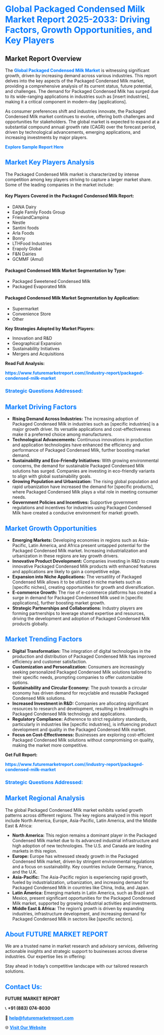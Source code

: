 <h1 style="color: #007BFF;">Global Packaged Condensed Milk Market Report 2025-2033: Driving Factors, Growth Opportunities, and Key Players</h1>

<section id="overview">
<h2>Market Report Overview</h2>
<p>The <a href="https://www.futuremarketreport.com//industry-report/packaged-condensed-milk-market" style="color: #007BFF; text-decoration: none;"><strong>Global Packaged Condensed Milk Market</strong></a> is witnessing significant growth, driven by increasing demand across various industries. This report delves into the key aspects of the Packaged Condensed Milk market, providing a comprehensive analysis of its current status, future potential, and challenges. The demand for Packaged Condensed Milk has surged due to its wide-ranging applications in industries such as [insert industries], making it a critical component in modern-day [applications].</p>
<p>As consumer preferences shift and industries innovate, the Packaged Condensed Milk market continues to evolve, offering both challenges and opportunities for stakeholders. The global market is expected to expand at a substantial compound annual growth rate (CAGR) over the forecast period, driven by technological advancements, emerging applications, and increasing investments by major players.</p>
</section>

<section id="overview">
<p><a href="https://www.futuremarketreport.com//request-sample/reportId=50840" style="color: #007BFF; text-decoration: none;"><strong>Explore Sample Report Here</strong></a></p>
</section>

<section id="key-players">
<h2 style="color: #007BFF;">Market Key Players Analysis</h2>
<p>The Packaged Condensed Milk market is characterized by intense competition among key players striving to capture a larger market share. Some of the leading companies in the market include:</p>
<h4>Key Players Covered in the Packaged Condensed Milk Report:</h4>
<ul><li>DANA Dairy</li><li>Eagle Family Foods Group</li><li>FrieslandCampina</li><li>Nestle</li><li>Santini foods</li><li>Arla Foods</li><li>Bonny</li><li>LTHFood Industries</li><li>Erapoly Global</li><li>F&amp;N Dairies</li><li>GCMMF (Amul)</li></ul>
<h4>Packaged Condensed Milk Market Segmentation by Type:</h4>
<ul><li>Packaged Sweetened Condensed Milk</li><li>Packaged Evaporated Milk</li></ul>

<h4>Packaged Condensed Milk Market Segmentation by Application:</h4>
<ul><li>Supermarket</li><li>Convenience Store</li><li>Other</li></ul>
<p><strong>Key Strategies Adopted by Market Players:</strong></p>
<ul>
<li>Innovation and R&D</li>
<li>Geographical Expansion</li>
<li>Sustainability Initiatives</li>
<li>Mergers and Acquisitions</li>
</ul>
</section>

<section>
<p><strong>Read Full Analysis: </strong></p><a href="https://www.futuremarketreport.com//industry-report/packaged-condensed-milk-market" style="color: #007BFF; text-decoration: none;"><strong>https://www.futuremarketreport.com//industry-report/packaged-condensed-milk-market</strong></a>
<h3 style="color: #007BFF;">Strategic Questions Addressed:</h3>
</section>

<section id="driving-factors">
<h2 style="color: #007BFF;">Market Driving Factors</h2>
<ul>
<li><strong>Rising Demand Across Industries:</strong> The increasing adoption of Packaged Condensed Milk in industries such as [specific industries] is a major growth driver. Its versatile applications and cost-effectiveness make it a preferred choice among manufacturers.</li>
<li><strong>Technological Advancements:</strong> Continuous innovations in production and application technologies have enhanced the efficiency and performance of Packaged Condensed Milk, further boosting market demand.</li>
<li><strong>Sustainability and Eco-Friendly Initiatives:</strong> With growing environmental concerns, the demand for sustainable Packaged Condensed Milk solutions has surged. Companies are investing in eco-friendly variants to align with global sustainability goals.</li>
<li><strong>Growing Population and Urbanization:</strong> The rising global population and rapid urbanization have increased the demand for [specific products], where Packaged Condensed Milk plays a vital role in meeting consumer needs.</li>
<li><strong>Government Policies and Incentives:</strong> Supportive government regulations and incentives for industries using Packaged Condensed Milk have created a conducive environment for market growth.</li>
</ul>
</section>

<section id="growth-opportunities">
<h2 style="color: #007BFF;">Market Growth Opportunities</h2>
<ul>
<li><strong>Emerging Markets:</strong> Developing economies in regions such as Asia-Pacific, Latin America, and Africa present untapped potential for the Packaged Condensed Milk market. Increasing industrialization and urbanization in these regions are key growth drivers.</li>
<li><strong>Innovative Product Development:</strong> Companies investing in R&D to create innovative Packaged Condensed Milk products with enhanced features and applications are likely to gain a competitive edge.</li>
<li><strong>Expansion into Niche Applications:</strong> The versatility of Packaged Condensed Milk allows it to be utilized in niche markets such as [specific niches], creating opportunities for growth and diversification.</li>
<li><strong>E-commerce Growth:</strong> The rise of e-commerce platforms has created a surge in demand for Packaged Condensed Milk used in [specific applications], further boosting market growth.</li>
<li><strong>Strategic Partnerships and Collaborations:</strong> Industry players are forming partnerships to leverage shared expertise and resources, driving the development and adoption of Packaged Condensed Milk products globally.</li>
</ul>
</section>

<section id="trending-factors">
<h2 style="color: #007BFF;">Market Trending Factors</h2>
<ul>
<li><strong>Digital Transformation:</strong> The integration of digital technologies in the production and distribution of Packaged Condensed Milk has improved efficiency and customer satisfaction.</li>
<li><strong>Customization and Personalization:</strong> Consumers are increasingly seeking personalized Packaged Condensed Milk solutions tailored to their specific needs, prompting companies to offer customizable options.</li>
<li><strong>Sustainability and Circular Economy:</strong> The push towards a circular economy has driven demand for recyclable and reusable Packaged Condensed Milk solutions.</li>
<li><strong>Increased Investment in R&D:</strong> Companies are allocating significant resources to research and development, resulting in breakthroughs in Packaged Condensed Milk technology and applications.</li>
<li><strong>Regulatory Compliance:</strong> Adherence to strict regulatory standards, particularly in industries like [specific industries], is influencing product development and quality in the Packaged Condensed Milk market.</li>
<li><strong>Focus on Cost-Effectiveness:</strong> Businesses are exploring cost-efficient Packaged Condensed Milk solutions without compromising on quality, making the market more competitive.</li>
</ul>
</section>

<section>
<p><strong>Get Full Report: </strong></p><a href="https://www.futuremarketreport.com//industry-report/packaged-condensed-milk-market" style="color: #007BFF; text-decoration: none;"><strong>https://www.futuremarketreport.com//industry-report/packaged-condensed-milk-market</strong></a>
<h3 style="color: #007BFF;">Strategic Questions Addressed:</h3>
</section>


<section id="regional-analysis">
<h2 style="color: #007BFF;">Market Regional Analysis</h2>
<p>The global Packaged Condensed Milk market exhibits varied growth patterns across different regions. The key regions analyzed in this report include North America, Europe, Asia-Pacific, Latin America, and the Middle East & Africa:</p>
<ul>
<li><strong>North America:</strong> This region remains a dominant player in the Packaged Condensed Milk market due to its advanced industrial infrastructure and high adoption of new technologies. The U.S. and Canada are leading markets in this region.</li>
<li><strong>Europe:</strong> Europe has witnessed steady growth in the Packaged Condensed Milk market, driven by stringent environmental regulations and a focus on sustainability. Key countries include Germany, France, and the U.K.</li>
<li><strong>Asia-Pacific:</strong> The Asia-Pacific region is experiencing rapid growth, fueled by industrialization, urbanization, and increasing demand for Packaged Condensed Milk in countries like China, India, and Japan.</li>
<li><strong>Latin America:</strong> Emerging markets in Latin America, such as Brazil and Mexico, present significant opportunities for the Packaged Condensed Milk market, supported by growing industrial activities and investments.</li>
<li><strong>Middle East & Africa:</strong> The region’s growth is driven by expanding industries, infrastructure development, and increasing demand for Packaged Condensed Milk in sectors like [specific sectors].</li>
</ul>
</section>

<footer>
<h2 style="color: #007BFF;">About FUTURE MARKET REPORT</h2>
<p>We are a trusted name in market research and advisory services, delivering actionable insights and strategic support to businesses across diverse industries. Our expertise lies in offering:</p>

<p>Stay ahead in today’s competitive landscape with our tailored research solutions.</p>

<h2 style="color: #007BFF;">Contact Us:</h2>
<p><strong>FUTURE MARKET REPORT</strong></p>
<p>📞 <strong>+91 (883) 074-8030</strong></p>
<p>📧 <strong><a href="mailto:help@futuremarketreport.com" style="color: #007BFF;">help@futuremarketreport.com</a></strong></p>
<p>🌐 <strong><a href="https://www.futuremarketreport.com/" style="color: #007BFF;">Visit Our Website</a></strong></p>
</footer>
